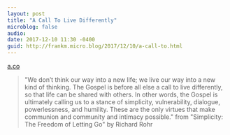 ```yaml
---
layout: post
title: "A Call To Live Differently"
microblog: false
audio: 
date: 2017-12-10 11:30 -0400
guid: http://frankm.micro.blog/2017/12/10/a-call-to.html
---
```

 [a.co](http://a.co/furuRi2)

> "We don’t think our way into a new life; we live our way into a new kind of thinking. The Gospel is before all else a call to live differently, so that life can be shared with others. In other words, the Gospel is ultimately calling us to a stance of simplicity, vulnerability, dialogue, powerlessness, and humility. These are the only virtues that make communion and community and intimacy possible." from "Simplicity: The Freedom of Letting Go" by Richard Rohr
